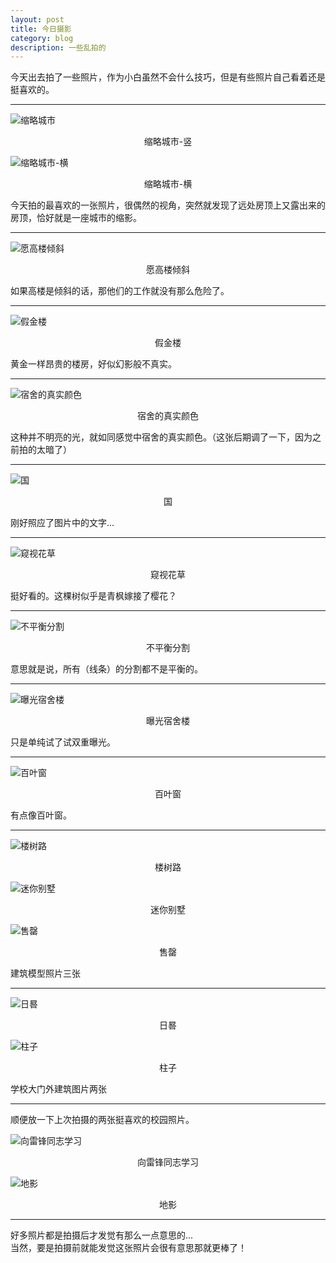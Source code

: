 ```yaml
---
layout: post
title: 今日摄影
category: blog
description: 一些乱拍的
---
```


今天出去拍了一些照片，作为小白虽然不会什么技巧，但是有些照片自己看着还是挺喜欢的。

---

![缩略城市](../../images/Blog_img/缩略城市.jpg)
<center>缩略城市-竖</center>

![缩略城市-横](../../images/Blog_img/缩略城市1.jpg)
<center>缩略城市-横</center>

今天拍的最喜欢的一张照片，很偶然的视角，突然就发现了远处房顶上又露出来的房顶，恰好就是一座城市的缩影。

---

![愿高楼倾斜](../../images/Blog_img/愿高楼倾斜.jpg)
<center>愿高楼倾斜</center>

如果高楼是倾斜的话，那他们的工作就没有那么危险了。

---

![假金楼](../../images/Blog_img/假金楼.jpg)
<center>假金楼</center>

黄金一样昂贵的楼房，好似幻影般不真实。

---

![宿舍的真实颜色](../../images/Blog_img/宿舍的真实颜色.jpg)
<center>宿舍的真实颜色</center>

这种并不明亮的光，就如同感觉中宿舍的真实颜色。（这张后期调了一下，因为之前拍的太暗了）

---

![国](../../images/Blog_img/国.jpg)
<center>国</center>

刚好照应了图片中的文字...

---

![窥视花草](../../images/Blog_img/窥视花草.jpg)
<center>窥视花草</center>

挺好看的。这棵树似乎是青枫嫁接了樱花？

---

![不平衡分割](../../images/Blog_img/不平衡分割.jpg)
<center>不平衡分割</center>

意思就是说，所有（线条）的分割都不是平衡的。

---

![曝光宿舍楼](../../images/Blog_img/曝光宿舍楼.jpg)
<center>曝光宿舍楼</center>

只是单纯试了试双重曝光。

---

![百叶窗](../../images/Blog_img/百叶窗.jpg)
<center>百叶窗</center>

有点像百叶窗。

---

![楼树路](../../images/Blog_img/楼树路.jpg)
<center>楼树路</center>

![迷你别墅](../../images/Blog_img/迷你别墅.jpg)
<center>迷你别墅</center>

![售罄](../../images/Blog_img/售罄.jpg)
<center>售罄</center>

建筑模型照片三张

---

![日晷](../../images/Blog_img/日晷.jpg)
<center>日晷</center>

![柱子](../../images/Blog_img/柱子.jpg)
<center>柱子</center>

学校大门外建筑图片两张

---

顺便放一下上次拍摄的两张挺喜欢的校园照片。

![向雷锋同志学习](../../images/Blog_img/向雷锋同志学习.jpg)
<center>向雷锋同志学习</center>

![地影](../../images/Blog_img/地影.jpg)
<center>地影</center>

---

好多照片都是拍摄后才发觉有那么一点意思的...  
当然，要是拍摄前就能发觉这张照片会很有意思那就更棒了！